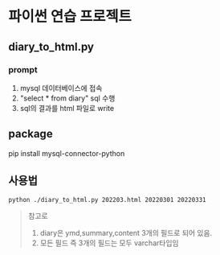 # 파이썬 연습 프로젝트

## diary_to_html.py

### prompt
1. mysql 데이터베이스에 접속
2. "select * from diary" sql 수행
3. sql의 결과를 html 파일로 write

## package 
pip install mysql-connector-python

## 사용법

```
python ./diary_to_html.py 202203.html 20220301 20220331

```

> 참고로 
>    1. diary은 ymd,summary,content 3개의 필드로 되어 있음.
>    2. 모든 필드 즉 3개의 필드는 모두 varchar타입임